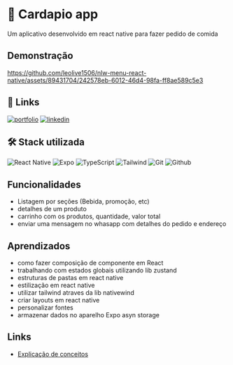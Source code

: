 # 🚀 Cardapio app
Um aplicativo desenvolvido em react native para fazer pedido de comida

## Demonstração
https://github.com/leolive1506/nlw-menu-react-native/assets/89431704/242578eb-6012-46d4-98fa-ff8ae589c5e3


## 🔗 Links
[![portfolio](https://img.shields.io/badge/my_portfolio-000?style=for-the-badge&logo=ko-fi&logoColor=white)](https://portfolio-leo-santam.vercel.app/)
[![linkedin](https://img.shields.io/badge/linkedin-0A66C2?style=for-the-badge&logo=linkedin&logoColor=white)](https://www.linkedin.com/in/leonardolopessantana/)


## 🛠 Stack utilizada

![React Native](https://img.shields.io/badge/react_native-%2320232a.svg?style=for-the-badge&logo=react&logoColor=%2361DAFB)
![Expo](https://img.shields.io/badge/expo-1C1E24?style=for-the-badge&logo=expo&logoColor=#D04A37)
![TypeScript](https://img.shields.io/badge/typescript-%23007ACC.svg?style=for-the-badge&logo=typescript&logoColor=white)
![Tailwind](https://img.shields.io/badge/Tailwind_CSS-38B2AC?style=for-the-badge&logo=tailwind-css&logoColor=white)
![Git](https://img.shields.io/badge/git-100000?style=for-the-badge&logo=git&logoColor=white)
![Github](https://img.shields.io/badge/GitHub-100000?style=for-the-badge&logo=github&logoColor=white)

## Funcionalidades

- Listagem por seções (Bebida, promoção, etc)
- detalhes de um produto
- carrinho com os produtos, quantidade, valor total
- enviar uma mensagem no whasapp com detalhes do pedido e endereço

## Aprendizados
- como fazer composição de componente em React
- trabalhando com estados globais utilizando lib zustand
- estruturas de pastas em react native
- estilização em react native
- utilizar tailwind atraves da lib nativewind
- criar layouts em react native
- personalizar fontes
- armazenar dados no aparelho Expo asyn storage

## Links
- [Explicação de conceitos](https://github.com/leolive1506/nlw-menu-react-native/blob/main/conceitos.md)
